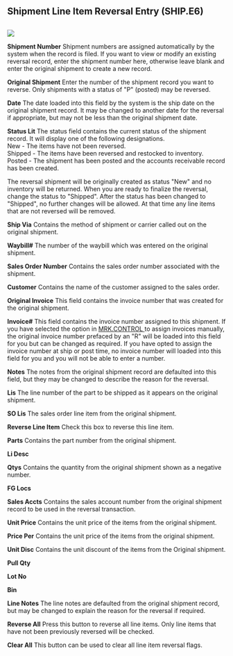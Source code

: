 ##  Shipment Line Item Reversal Entry (SHIP.E6)

<PageHeader />

##

![](images/SHIP-E6-1.jpg)

**Shipment Number** Shipment numbers are assigned automatically by the system
when the record is filed. If you want to view or modify an existing reversal
record, enter the shipment number here, otherwise leave blank and enter the
original shipment to create a new record.  
  
**Original Shipment** Enter the number of the shipment record you want to
reverse. Only shipments with a status of "P" (posted) may be reversed.  
  
**Date** The date loaded into this field by the system is the ship date on the
original shipment record. It may be changed to another date for the reversal
if appropriate, but may not be less than the original shipment date.  
  
**Status Lit** The status field contains the current status of the shipment
record. It will display one of the following designations.  
New - The items have not been reversed.  
Shipped - The items have been reversed and restocked to inventory.  
Posted - The shipment has been posted and the accounts receivable record has
been created.  
  
The reversal shipment will be originally created as status "New" and no
inventory will be returned. When you are ready to finalize the reversal,
change the status to "Shipped". After the status has been changed to
"Shipped", no further changes will be allowed. At that time any line items
that are not reversed will be removed.  
  
**Ship Via** Contains the method of shipment or carrier called out on the
original shipment.  
  
**Waybill#** The number of the waybill which was entered on the original
shipment.  
  
**Sales Order Number** Contains the sales order number associated with the
shipment.  
  
**Customer** Contains the name of the customer assigned to the sales order.  
  
**Original Invoice** This field contains the invoice number that was created
for the original shipment.  
  
**Invoice#** This field contains the invoice number assigned to this shipment. If you have selected the option in [ MRK.CONTROL ](../../MRK-CONTROL/README.md) to assign invoices manually, the original invoice number prefaced by an "R" will be loaded into this field for you but can be changed as required. If you have opted to assign the invoice number at ship or post time, no invoice number will loaded into this field for you and you will not be able to enter a number.   
  
**Notes** The notes from the original shipment record are defaulted into this
field, but they may be changed to describe the reason for the reversal.  
  
**Lis** The line number of the part to be shipped as it appears on the
original shipment.  
  
**SO Lis** The sales order line item from the original shipment.  
  
**Reverse Line Item** Check this box to reverse this line item.  
  
**Parts** Contains the part number from the original shipment.  
  
**Li Desc**  
  
**Qtys** Contains the quantity from the original shipment shown as a negative
number.  
  
**FG Locs**  
  
**Sales Accts** Contains the sales account number from the original shipment
record to be used in the reversal transaction.  
  
**Unit Price** Contains the unit price of the items from the original
shipment.  
  
**Price Per** Contains the unit price of the items from the original shipment.  
  
**Unit Disc** Contains the unit discount of the items from the Original
shipment.  
  
**Pull Qty**  
  
**Lot No**  
  
**Bin**  
  
**Line Notes** The line notes are defaulted from the original shipment record,
but may be changed to explain the reason for the reversal if required.  
  
**Reverse All** Press this button to reverse all line items. Only line items
that have not been previously reversed will be checked.  
  
**Clear All** This button can be used to clear all line item reversal flags.  
  
  
<badge text= "Version 8.10.57" vertical="middle" />

<PageFooter />